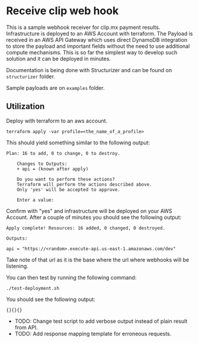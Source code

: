 # Receive clip web hook

This is a sample webhook receiver for clip.mx payment results. Infrastructure is deployed to an AWS Account with terraform. The Payload is received in an AWS API Gateway which uses direct DynamoDB integration to store the payload and important fields without the need to use additional compute mechanisms. This is so far the simplest way to develop such solution and it can be deployed in minutes.

Documentation is being done with Structurizer and can be found on `structurizer` folder.

Sample payloads are on `examples` folder.

## Utilization

Deploy with terraform to an aws account.

    terraform apply -var profile=<the_name_of_a_profile>

This should yield something similar to the following output:

    Plan: 16 to add, 0 to change, 0 to destroy.

        Changes to Outputs:
        + api = (known after apply)

        Do you want to perform these actions?
        Terraform will perform the actions described above.
        Only 'yes' will be accepted to approve.

        Enter a value: 

Confirm with "yes" and infrastructure will be deployed on your AWS Account. After a couple of minutes you should see the following output:

    Apply complete! Resources: 16 added, 0 changed, 0 destroyed.

    Outputs:

    api = "https://<random>.execute-api.us-east-1.amazonaws.com/dev"

Take note of that url as it is the base where the url where webhooks will be listening.

You can then test by running the following command:

    ./test-deployment.sh

You should see the following output:

    {}{}{}

* TODO: Change test script to add verbose output instead of plain result from API.
* TODO: Add response mapping template for erroneous requests.